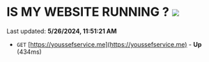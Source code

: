 # IS MY WEBSITE RUNNING ? [![](https://img.shields.io/static/v1?label=Sponsor&message=%E2%9D%A4&logo=GitHub&color=%23fe8e86)](https://github.com/sponsors/<username>)

Last updated: **5/26/2024, 11:51:21 AM**

- `GET` [https://youssefservice.me](https://youssefservice.me) - **Up** (434ms)
